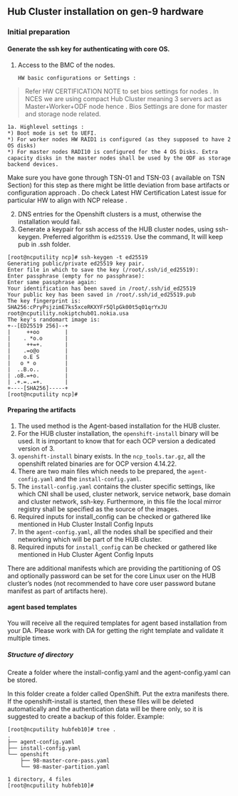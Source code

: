 ## Hub Cluster installation on gen-9 hardware

### Initial preparation 

#### Generate the ssh key for authenticating with core OS. 


1. Access to the BMC of the nodes. 

    `HW basic configurations or Settings :`

> Refer HW CERTIFICATION NOTE  to set bios settings for nodes . In NCES we are using compact Hub Cluster meaning 3 servers act as Master+Worker+ODF node hence . Bios Settings are done for master and storage node related.


    1a. Highlevel settings :
    *) Boot mode is set to UEFI.
    *) For worker nodes HW RAID1 is configured (as they supposed to have 2 OS disks)
    *) For master nodes RADI10 is configured for the 4 OS Disks. Extra capacity disks in the master nodes shall be used by the ODF as storage backend devices. 

Make sure you have gone through TSN-01 and TSN-03 ( available on TSN Section)  for this step as there might be little deviation from base artifacts or configuration approach . Do check Latest HW Certification Latest issue for particular HW to align with NCP release . 

2. DNS entries for the Openshift clusters is a must, otherwise the installation would fail.
3. Generate a keypair for ssh access of the HUB cluster nodes, using ssh-keygen. Preferred algorithm is `ed25519`. Use the command, It will keep pub in .ssh folder.


```
[root@ncputility ncp]# ssh-keygen -t ed25519
Generating public/private ed25519 key pair.
Enter file in which to save the key (/root/.ssh/id_ed25519): 
Enter passphrase (empty for no passphrase): 
Enter same passphrase again: 
Your identification has been saved in /root/.ssh/id_ed25519
Your public key has been saved in /root/.ssh/id_ed25519.pub
The key fingerprint is:
SHA256:cPryPsjzimE7ks5xceRKXYFr5QlpGk00t5q01qrYxJU root@ncputility.nokiptchub01.nokia.usa
The key's randomart image is:
+--[ED25519 256]--+
|     ++oo        |
|    . *o.o       |
|     ++=+.       |
|    .=o@o        |
|    o.E S        |
|   o * o         |
|  ..B.o..        |
| .oB.=+o.        |
| .+.=..=+.       |
+----[SHA256]-----+
[root@ncputility ncp]# 
```


#### Preparing the artifacts

1. The used method is the Agent-based installation for the HUB cluster.
2. For the HUB cluster installation, the `openshift-install` binary will be used. It is important to know that for each OCP version a dedicated version of 3.
3. `openshift-install` binary exists. In the `ncp_tools.tar.gz`, all the openshift related binaries are for OCP version 4.14.22.
4. There are two main files which needs to be prepared, the `agent-config.yaml` and the `install-config.yaml`. 
5. The `install-config.yaml` contains the cluster specific settings, like which CNI shall be used, cluster network, service network, base domain and cluster network, ssh-key. Furthermore, in this file the local mirror registry shall be specified as the source of the images. 
6. Required inputs for install_config can be checked or gathered like mentioned in Hub Cluster Install Config Inputs
7. In the `agent-config.yaml`, all the nodes shall be specified and their networking which will be part of the HUB cluster.
8. Required inputs for `install_config` can be checked or gathered like mentioned in Hub Cluster Agent Config Inputs


There are additional manifests which are providing the partitioning of OS and optionally password can be set for the core Linux user on the HUB cluster’s nodes (not recommended to have core user password butane manifest as part of artifacts here). 


#### agent based templates

You will receive all the required templates for agent based installation from your DA. Please work with DA for getting the right template and validate it multiple times. 

##### Structure of directory 

Create a folder where the install-config.yaml and the agent-config.yaml can be stored.

In this folder create a folder called OpenShift. Put the extra manifests there. If the openshift-install is started, then these files will be deleted automatically and the authentication data will be there only, so it is suggested to create a backup of this folder.
Example:


```
[root@ncputility hubfeb10]# tree .
.
├── agent-config.yaml
├── install-config.yaml
└── openshift
    ├── 98-master-core-pass.yaml
    └── 98-master-partition.yaml

1 directory, 4 files
[root@ncputility hubfeb10]#

```
